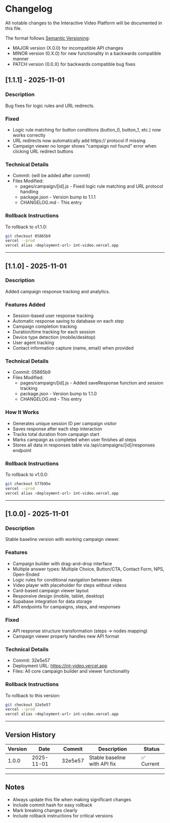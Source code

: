# Changelog

All notable changes to the Interactive Video Platform will be documented in this file.

The format follows [Semantic Versioning](https://semver.org/):
- MAJOR version (X.0.0) for incompatible API changes
- MINOR version (0.X.0) for new functionality in a backwards compatible manner
- PATCH version (0.0.X) for backwards compatible bug fixes

## [1.1.1] - 2025-11-01

### Description
Bug fixes for logic rules and URL redirects.

### Fixed
- Logic rule matching for button conditions (button_0, button_1, etc.) now works correctly
- URL redirects now automatically add https:// protocol if missing
- Campaign viewer no longer shows "campaign not found" error when clicking URL redirect buttons

### Technical Details
- Commit: (will be added after commit)
- Files Modified:
  - pages/campaign/[id].js - Fixed logic rule matching and URL protocol handling
  - package.json - Version bump to 1.1.1
  - CHANGELOG.md - This entry

### Rollback Instructions
To rollback to v1.1.0:
```bash
git checkout 05865b9
vercel --prod
vercel alias <deployment-url> int-video.vercel.app
```

---

## [1.1.0] - 2025-11-01

### Description
Added campaign response tracking and analytics.

### Features Added
- Session-based user response tracking
- Automatic response saving to database on each step
- Campaign completion tracking
- Duration/time tracking for each session
- Device type detection (mobile/desktop)
- User agent tracking
- Contact information capture (name, email) when provided

### Technical Details
- Commit: 05865b9
- Files Modified:
  - pages/campaign/[id].js - Added saveResponse function and session tracking
  - package.json - Version bump to 1.1.0
  - CHANGELOG.md - This entry

### How It Works
- Generates unique session ID per campaign visitor
- Saves response after each step interaction
- Tracks total duration from campaign start
- Marks campaign as completed when user finishes all steps
- Stores all data in responses table via /api/campaigns/[id]/responses endpoint

### Rollback Instructions
To rollback to v1.0.0:
```bash
git checkout 577b95e
vercel --prod
vercel alias <deployment-url> int-video.vercel.app
```

---

## [1.0.0] - 2025-11-01

### Description
Stable baseline version with working campaign viewer.

### Features
- Campaign builder with drag-and-drop interface
- Multiple answer types: Multiple Choice, Button/CTA, Contact Form, NPS, Open-Ended
- Logic rules for conditional navigation between steps
- Video player with placeholder for steps without videos
- Card-based campaign viewer layout
- Responsive design (mobile, tablet, desktop)
- Supabase integration for data storage
- API endpoints for campaigns, steps, and responses

### Fixed
- API response structure transformation (steps → nodes mapping)
- Campaign viewer properly handles new API format

### Technical Details
- Commit: 32e5e57
- Deployment URL: https://int-video.vercel.app
- Files: All core campaign builder and viewer functionality

### Rollback Instructions
To rollback to this version:
```bash
git checkout 32e5e57
vercel --prod
vercel alias <deployment-url> int-video.vercel.app
```

---

## Version History

| Version | Date | Commit | Description | Status |
|---------|------|--------|-------------|--------|
| 1.0.0 | 2025-11-01 | 32e5e57 | Stable baseline with API fix | ✅ Current |

---

## Notes

- Always update this file when making significant changes
- Include commit hash for easy rollback
- Mark breaking changes clearly
- Include rollback instructions for critical versions
